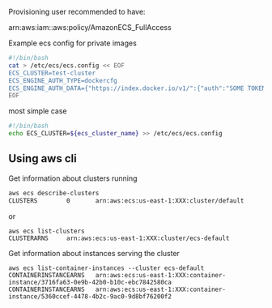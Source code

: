 

Provisioning user recommended to have:

arn:aws:iam::aws:policy/AmazonECS_FullAccess


Example ecs config for private images

```sh
#!/bin/bash
cat > /etc/ecs/ecs.config << EOF
ECS_CLUSTER=test-cluster
ECS_ENGINE_AUTH_TYPE=dockercfg
ECS_ENGINE_AUTH_DATA={"https://index.docker.io/v1/":{"auth":"SOME TOKEN","email":"SOME DOCKER HUB EMAIL"}}
EOF
```

most simple case

```sh
#!/bin/bash
echo ECS_CLUSTER=${ecs_cluster_name} >> /etc/ecs/ecs.config
```

## Using aws cli

Get information about clusters  running

```sh
aws ecs describe-clusters
CLUSTERS        0       arn:aws:ecs:us-east-1:XXX:cluster/default      default 0       0       0       ACTIVE

```
or

```
aws ecs list-clusters
CLUSTERARNS     arn:aws:ecs:us-east-1:XXX:cluster/ecs-default
```

Get information about instances serving the cluster

```
aws ecs list-container-instances --cluster ecs-default
CONTAINERINSTANCEARNS   arn:aws:ecs:us-east-1:XXX:container-instance/3716fa63-0e9b-42b0-b10c-ebc7842580ca
CONTAINERINSTANCEARNS   arn:aws:ecs:us-east-1:XXX:container-instance/5360ccef-4478-4b2c-9ac0-9d8bf76200f2

```
